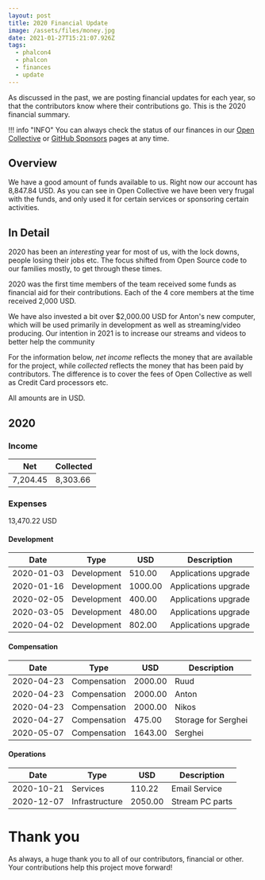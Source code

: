 ```yaml
---
layout: post
title: 2020 Financial Update
image: /assets/files/money.jpg
date: 2021-01-27T15:21:07.926Z
tags:
  - phalcon4
  - phalcon
  - finances
  - update
---
```

As discussed in the past, we are posting financial updates for each year, so that the contributors know where their contributions go. This is the 2020 financial summary.

<!--more-->

!!! info "INFO"
    You can always check the status of our finances in our [Open Collective](https://opencollective.com/phalcon) or [GitHub Sponsors](https://phalcon.io/fund) pages at any time.

## Overview
We have a good amount of funds available to us. Right now our account has 8,847.84 USD. As you can see in Open Collective we have been very frugal with the funds, and only used it for certain services or sponsoring certain activities.

## In Detail
2020 has been an _interesting_ year for most of us, with the lock downs, people losing their jobs etc. The focus shifted from  Open Source code to our families mostly, to get through these times. 

2020 was the first time members of the team received some funds as financial aid for their contributions. Each of the 4 core members at the time received 2,000 USD. 

We have also invested a bit over $2,000.00 USD for Anton's new computer, which will be used primarily in development as well as streaming/video producing. Our intention in 2021 is to increase our streams and videos to better help the community

For the information below, *net income* reflects the money that are available for the project, while *collected* reflects the money that has been paid by contributors. The difference is to cover the fees of Open Collective as well as Credit Card processors etc.

All amounts are in USD.

## 2020

### Income

| Net      | Collected |
| -------- | --------- |
| 7,204.45 | 8,303.66  |

### Expenses

13,470.22 USD

#### Development

| Date       | Type           | USD     | Description                   |
| ---------- | -------------- | ------- | ----------------------------- |
| 2020-01-03 | Development    |  510.00 | Applications upgrade          |
| 2020-01-16 | Development    | 1000.00 | Applications upgrade          |
| 2020-02-05 | Development    |  400.00 | Applications upgrade          |
| 2020-03-05 | Development    |  480.00 | Applications upgrade          |
| 2020-04-02 | Development    |  802.00 | Applications upgrade          |


#### Compensation

| Date       | Type           | USD     | Description                   |
| ---------- | -------------- | ------- | ----------------------------- |
| 2020-04-23 | Compensation   |	2000.00 | Ruud                          |
| 2020-04-23 | Compensation   |	2000.00 | Anton                         |
| 2020-04-23 | Compensation   |	2000.00 | Nikos                         |
| 2020-04-27 | Compensation   |  475.00 | Storage for Serghei           |
| 2020-05-07 | Compensation   | 1643.00 | Serghei                       |

#### Operations

| Date       | Type           | USD     | Description                   |
| ---------- | -------------- | ------- | ----------------------------- |
| 2020-10-21 | Services       |  110.22 | Email Service                 |
| 2020-12-07 | Infrastructure | 2050.00 | Stream PC parts               |

# Thank you

As always, a huge thank you to all of our contributors, financial or other. Your contributions help this project move forward!
